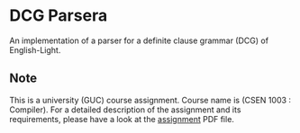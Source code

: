 # DCG Parsera
An implementation of a parser for a definite clause grammar (DCG) of English-Light.

## Note
This is a university (GUC) course assignment. Course name is (CSEN 1003 : Compiler). For a detailed description of the assignment and its requirements, please have a look at the [assignment](<./Assignment 1.pdf>) PDF file.
